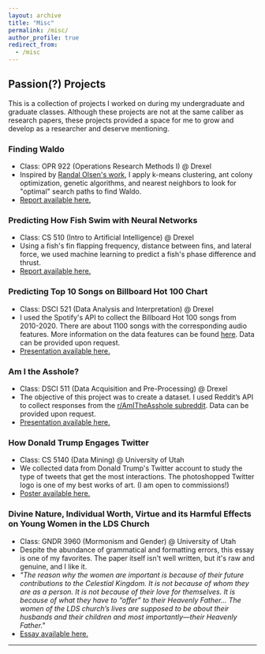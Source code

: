 ```yaml
---
layout: archive
title: "Misc"
permalink: /misc/
author_profile: true
redirect_from:
  - /misc
---
```

## Passion(?) Projects 
This is a collection of projects I worked on during my undergraduate and graduate classes. Although these projects are not at the same caliber as research papers, these projects provided a space for me to grow and develop as a researcher and deserve mentioning. 


### Finding Waldo 
- Class: OPR 922 (Operations Research Methods I) @ Drexel 
- Inspired by [Randal Olsen's work](http://www.randalolson.com/2015/02/03/heres-waldo-computing-the-optimal-search-strategy-for-finding-waldo/), I apply k-means clustering, ant colony optimization, genetic algorithms, and nearest neighbors to look for "optimal" search paths to find Waldo. 
-  <a href="/files/FindingWaldo-Buhler.pdf" target="_blank">Report available here.</a>

### Predicting How Fish Swim with Neural Networks
- Class: CS 510 (Intro to Artificial Intelligence) @ Drexel 
- Using a fish's fin flapping frequency, distance between fins, and lateral force, we used machine learning to predict a fish's phase difference and thrust. 
-  <a href="/files/FishSwim-BuhlerKadapa.pdf" target="_blank">Report available here.</a>

### Predicting Top 10 Songs on Billboard Hot 100 Chart
- Class: DSCI 521 (Data Analysis and Interpretation)  @ Drexel 
- I used the Spotify's API to collect the Billboard Hot 100 songs from 2010-2020. There are about 1100 songs with the corresponding audio features. More information on the data features can be found [here](https://developer.spotify.com/documentation/web-api/reference/#/operations/get-several-audio-features). Data can be provided upon request. 
-  <a href="/files/BillboardHot100-Buhler.pdf" target="_blank">Presentation available here.</a>

###  Am I the Asshole? 
- Class: DSCI 511 (Data Acquisition and Pre-Processing) @ Drexel 
- The objective of this project was to create a dataset. I used Reddit’s API to collect responses from the [r/AmITheAsshole subreddit](https://www.reddit.com/r/AmItheAsshole/). Data can be provided upon request. 
-  <a href="/files/AITA-Buhler.pdf" target="_blank">Presentation available here.</a>

### How Donald Trump Engages Twitter
- Class: CS 5140 (Data Mining) @ University of Utah
- We collected data from Donald Trump's Twitter account to study the type of tweets that get the most interactions. The photoshopped Twitter logo is one of my best works of art. (I am open to commissions!)
-  <a href="/files/HowDonaldTrumpEngagesTwitter.pdf" target="_blank">Poster available here.</a>

### Divine Nature, Individual Worth, Virtue and its Harmful Effects on Young Women in the LDS Church
- Class: GNDR 3960 (Mormonism and Gender) @ University of Utah 
- Despite the abundance of grammatical and formatting errors, this essay is one of my favorites. The paper itself isn't well written, but it's raw and genuine, and I like it. 
- *"The reason why the women are important is because of their future contributions to the Celestial Kingdom. It is not because of whom they are as a person. It is not because of their love for themselves. It is because of what they have to “offer” to their Heavenly Father... The women of the LDS church’s lives are supposed to be about their husbands and their children and most importantly—their Heavenly Father."* 
-  <a href="/files/GenderMormonism-Buhler.pdf" target="_blank">Essay available here.</a>

---
